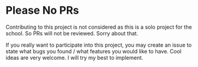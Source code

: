 # Please No PRs

Contributing to this project is not considered as this is a solo project for the school. So PRs will not be reviewed. Sorry about that.

If you really want to participate into this project, you may create an issue to state what bugs you found / what features you would like to have. Cool ideas are very welcome. I will try my best to implement.
